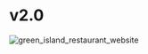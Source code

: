 # v2.0
![green_island_restaurant_website](https://user-images.githubusercontent.com/61146340/230817518-0ab4ab78-298c-4430-9a1d-693007c23f89.png)
